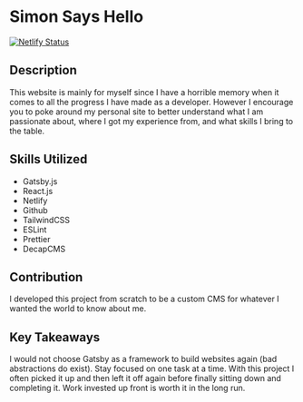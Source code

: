 # Simon Says Hello

[![Netlify Status](https://api.netlify.com/api/v1/badges/b654c94e-08a6-4b79-b443-7837581b1d8d/deploy-status)](https://app.netlify.com/sites/gatsby-starter-netlify-cms-ci/deploys)

## **Description**

T﻿his website is mainly for myself since I have a horrible memory when it comes to all the progress I have made as a developer. However I encourage you to poke around my personal site to better understand what I am passionate about, where I got my experience from, and what skills I bring to the table.

## **Skills Utilized**

* G﻿atsby.js
* R﻿eact.js
* N﻿etlify
* G﻿ithub
* T﻿ailwindCSS
* E﻿SLint
* P﻿rettier
* D﻿ecapCMS

## **Contribution**

I﻿ developed this project from scratch to be a custom CMS for whatever I wanted the world to know about me.

## **Key Takeaways**

I﻿ would not choose Gatsby as a framework to build websites again (bad abstractions do exist). Stay focused on one task at a time. With this project I often picked it up and then left it off again before finally sitting down and completing it. Work invested up front is worth it in the long run.
